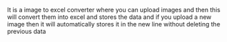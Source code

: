 It is a image to excel converter where you can upload images and then this will convert them into excel and stores the data and if you upload a new image then it will automatically stores it in the new line without deleting the previous data
